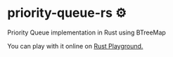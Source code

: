 # priority-queue-rs ⚙
Priority Queue implementation in Rust using BTreeMap

You can play with it online on [Rust Playground.](https://play.rust-lang.org/?gist=f18bcfdde2718e8cc859f2c41b5abc5a)
